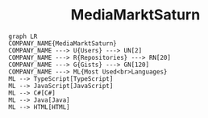 <h1 align="center">MediaMarktSaturn</h1>

```mermaid
graph LR
COMPANY_NAME{MediaMarktSaturn}
COMPANY_NAME ---> U{Users} ---> UN[2]
COMPANY_NAME ---> R{Repositories} ---> RN[20]
COMPANY_NAME ---> G{Gists} ---> GN[120]
COMPANY_NAME ---> ML{Most Used<br>Languages}
ML --> TypeScript[TypeScript]
ML --> JavaScript[JavaScript]
ML --> C#[C#]
ML --> Java[Java]
ML --> HTML[HTML]
```
